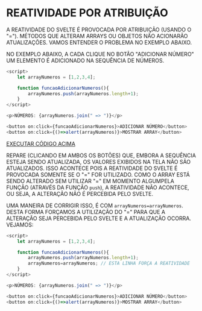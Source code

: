 # REATIVIDADE POR ATRIBUIÇÃO

A REATIVIDADE DO SVELTE É PROVOCADA POR ATRIBUIÇÃO (USANDO O "="). MÉTODOS QUE ALTERAM ARRAYS OU OBJETOS NÃO ACIONARÃO ATUALIZAÇÕES. VAMOS ENTENDER O PROBLEMA NO EXEMPLO ABAIXO.

NO EXEMPLO ABAIXO, A CADA CLIQUE NO BOTÃO "ADICIONAR NÚMERO" UM ELEMENTO É ADICIONADO NA SEQUÊNCIA DE NÚMEROS.

```javascript
<script>
    let arrayNumeros = [1,2,3,4];

    function funcaoAdicionarNumeros(){
        arrayNumeros.push(arrayNumeros.length+1);
    }
</script>

<p>NÚMEROS: {arrayNumeros.join(" => ")}</p>

<button on:click={funcaoAdicionarNumeros}>ADICIONAR NÚMERO</button>
<button on:click={()=>alert(arrayNumeros)}>MOSTRAR ARRAY</button>
```

[EXECUTAR CÓDIGO ACIMA](https://svelte.dev/repl/09d7607198a44cbf97f57a00cbed937b?version=3.54.0)

REPARE (CLICANDO EM AMBOS OS BOTÕES) QUE, EMBORA A SEQUÊNCIA ESTEJA SENDO ATUALIZADA, OS VALORES EXIBIDOS NA TELA NÃO SÃO ATUALIZADOS. ISSO ACONTECE POIS A REATIVIDADE DO SVELTE É PROVOCADA SOMENTE SE O "=" FOR UTILIZADO. COMO O ARRAY ESTÁ SENDO ALTERADO SEM UTILIZAR "=" EM MOMENTO ALGUMPELA FUNÇÃO (ATRAVÉS DA FUNÇÃO `push`), A REATIVIDADE NÃO ACONTECE, OU SEJA, A ALTERAÇÃO NÃO É PERCEBIDA PELO SVELTE.

UMA MANEIRA DE CORRIGIR ISSO, É COM `arrayNumeros=arrayNumeros`. DESTA FORMA FORÇAMOS A UTILIZAÇÃO DO "=" PARA QUE A ALTERAÇÃO SEJA PERCEBIDA PELO SVELTE E A ATUALIZAÇÃO OCORRA. VEJAMOS:

```javascript
<script>
    let arrayNumeros = [1,2,3,4];

    function funcaoAdicionarNumeros(){
        arrayNumeros.push(arrayNumeros.length+1);
        arrayNumeros=arrayNumeros; // ESTA LINHA FORÇA A REATIVIDADE
    }
</script>

<p>NÚMEROS: {arrayNumeros.join(" => ")}</p>

<button on:click={funcaoAdicionarNumeros}>ADICIONAR NÚMERO</button>
<button on:click={()=>alert(arrayNumeros)}>MOSTRAR ARRAY</button>
```
